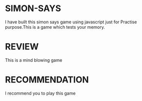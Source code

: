 # SIMON-SAYS
I have built this simon says game using javascript just for Practise purpose.This is a game which tests your memory.

# REVIEW
This is a mind blowing game

# RECOMMENDATION
I recommend you to play this game